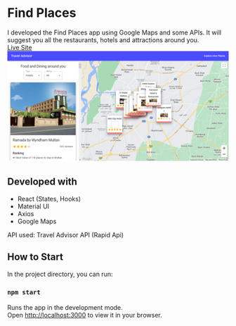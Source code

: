 # Find Places
I developed the Find Places app using Google Maps and some APIs. It will suggest you all the restaurants, hotels and attractions around you. 
<br>
[Live Site](https://find-places-and-restruants.netlify.app)
![image](img.png)


## Developed with 
- React (States, Hooks)
- Material UI
- Axios
- Google Maps

API used: Travel Advisor API (Rapid Api)


## How to Start
In the project directory, you can run:
### `npm start`

Runs the app in the development mode.\
Open [http://localhost:3000](http://localhost:3000) to view it in your browser.
